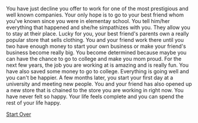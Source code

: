 You have just decline you offer to work for one of the most prestigious and well known companies. Your only hope is to go to your best friend whom you've known since you were in elementay school. You tell him/her everything that happened and she/he simpathizes with you. They allow you to stay at their place. Lucky for you, your best friend's parents own a really popular store that sells clothing. You and your friend work there until you two have enough money to start your own business or make your friend's business become really big. You become determined because maybe you can have the chance to go to college and make you mom proud. For the next few years, the job you are working at is amazing and is really fun. You have also saved some money to go to college. Everything is going well and you can't be happier. A few months later, you start your first day at a university and meeting new people. You and your friend has also opened up a new store that is chained to the store you are working in right now. You have never felt so happy. Your life feels complete and you can spend the rest of your life happy.

[Start Over](../kicked-out.md)